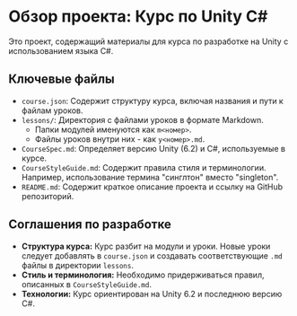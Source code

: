# Обзор проекта: Курс по Unity C#

Это проект, содержащий материалы для курса по разработке на Unity с использованием языка C#.

## Ключевые файлы

*   `course.json`: Содержит структуру курса, включая названия и пути к файлам уроков.
*   `lessons/`: Директория с файлами уроков в формате Markdown.
    *   Папки модулей именуются как `m<номер>`.
    *   Файлы уроков внутри них - как `y<номер>.md`.
*   `CourseSpec.md`: Определяет версию Unity (6.2) и C#, используемые в курсе.
*   `CourseStyleGuide.md`: Содержит правила стиля и терминологии. Например, использование термина "синглтон" вместо "singleton".
*   `README.md`: Содержит краткое описание проекта и ссылку на GitHub репозиторий.

## Соглашения по разработке

*   **Структура курса:** Курс разбит на модули и уроки. Новые уроки следует добавлять в `course.json` и создавать соответствующие `.md` файлы в директории `lessons`.
*   **Стиль и терминология:** Необходимо придерживаться правил, описанных в `CourseStyleGuide.md`.
*   **Технологии:** Курс ориентирован на Unity 6.2 и последнюю версию C#.
